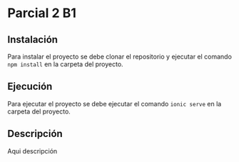 # Parcial 2 B1


## Instalación

Para instalar el proyecto se debe clonar el repositorio y ejecutar el comando `npm install` en la carpeta del proyecto.

## Ejecución

Para ejecutar el proyecto se debe ejecutar el comando `ionic serve` en la carpeta del proyecto.

## Descripción

Aqui descripción
